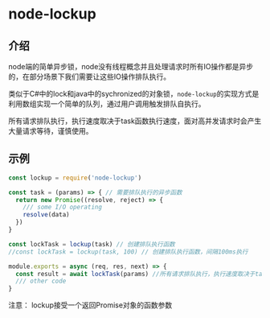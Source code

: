 # node-lockup

## 介绍

node端的简单异步锁，node没有线程概念并且处理请求时所有IO操作都是异步的，在部分场景下我们需要让这些IO操作排队执行。

类似于C#中的lock和java中的sychronized的对象锁，`node-lockup`的实现方式是利用数组实现一个简单的队列，通过用户调用触发排队自执行。

所有请求排队执行，执行速度取决于task函数执行速度，面对高并发请求时会产生大量请求等待，谨慎使用。

## 示例


``` javascript
const lockup = require('node-lockup')

const task = (params) => { // 需要排队执行的异步函数
  return new Promise((resolve, reject) => {
    /// some I/O operating
    resolve(data) 
  })
}

const lockTask = lockup(task) // 创建排队执行函数
//const lockTask = lockup(task, 100) // 创建排队执行函数，间隔100ms执行

module.exports = async (req, res, next) => {
  const result = await lockTask(params) //所有请求排队执行，执行速度取决于task函数执行速度 
  /// other code
}
```

注意： lockup接受一个返回Promise对象的函数参数
